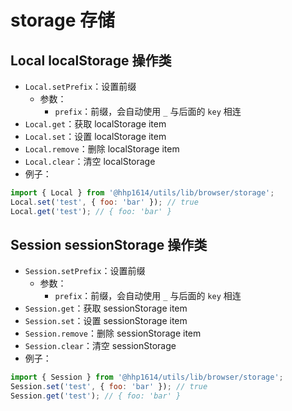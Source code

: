 # storage 存储

## Local localStorage 操作类

- `Local.setPrefix`：设置前缀
  - 参数：
    - `prefix`：前缀，会自动使用 `_` 与后面的 `key` 相连
- `Local.get`：获取 localStorage item
- `Local.set`：设置 localStorage item
- `Local.remove`：删除 localStorage item
- `Local.clear`：清空 localStorage
- 例子：

```js
import { Local } from '@hhp1614/utils/lib/browser/storage';
Local.set('test', { foo: 'bar' }); // true
Local.get('test'); // { foo: 'bar' }
```

## Session sessionStorage 操作类

- `Session.setPrefix`：设置前缀
  - 参数：
    - `prefix`：前缀，会自动使用 `_` 与后面的 `key` 相连
- `Session.get`：获取 sessionStorage item
- `Session.set`：设置 sessionStorage item
- `Session.remove`：删除 sessionStorage item
- `Session.clear`：清空 sessionStorage
- 例子：

```js
import { Session } from '@hhp1614/utils/lib/browser/storage';
Session.set('test', { foo: 'bar' }); // true
Session.get('test'); // { foo: 'bar' }
```
